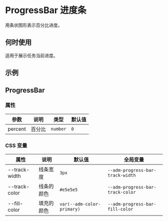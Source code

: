 # ProgressBar 进度条

用条状图形表示百分比进度。

## 何时使用

适用于展示任务当前进度。

## 示例

<code src="./demos/demo1.tsx"></code>

## ProgressBar

### 属性

| 参数    | 说明   | 类型     | 默认值 |
| ------- | ------ | -------- | ------ |
| percent | 百分比 | `number` | `0`    |

### CSS 变量

| 属性          | 说明       | 默认值                     | 全局变量                         |
| ------------- | ---------- | -------------------------- | -------------------------------- |
| --track-width | 线条宽度   | `3px`                      | `--adm-progress-bar-track-width` |
| --track-color | 线条的颜色 | `#e5e5e5`                  | `--adm-progress-bar-track-color` |
| --fill-color  | 填充的颜色 | `var(--adm-color-primary)` | `--adm-progress-bar-fill-color`  |
